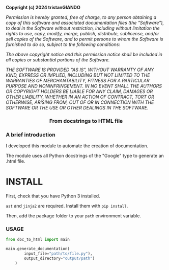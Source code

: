 **Copyright (c) 2024 tristanGIANDO**

*Permission is hereby granted, free of charge, to any person obtaining a copy*
*of this software and associated documentation files (the "Software"), to deal*
*in the Software without restriction, including without limitation the rights*
*to use, copy, modify, merge, publish, distribute, sublicense, and/or sell*
*copies of the Software, and to permit persons to whom the Software is*
*furnished to do so, subject to the following conditions:*

*The above copyright notice and this permission notice shall be included in all*
*copies or substantial portions of the Software.*

*THE SOFTWARE IS PROVIDED "AS IS", WITHOUT WARRANTY OF ANY KIND, EXPRESS OR*
*IMPLIED, INCLUDING BUT NOT LIMITED TO THE WARRANTIES OF MERCHANTABILITY,*
*FITNESS FOR A PARTICULAR PURPOSE AND NONINFRINGEMENT. IN NO EVENT SHALL THE*
*AUTHORS OR COPYRIGHT HOLDERS BE LIABLE FOR ANY CLAIM, DAMAGES OR OTHER*
*LIABILITY, WHETHER IN AN ACTION OF CONTRACT, TORT OR OTHERWISE, ARISING FROM,*
*OUT OF OR IN CONNECTION WITH THE SOFTWARE OR THE USE OR OTHER DEALINGS IN THE*
*SOFTWARE.*

<h3 align="center">
    From docstrings to HTML file
</h3>

### A brief introduction
I developed this module to automate the creation of documentation.

The module uses all Python docstrings of the "Google" type to generate an .html file.

# INSTALL
First, check that you have Python 3 installed.

`ast` and `jinja2` are required. Install them with `pip install`.

Then, add the package folder to your `path` environment variable.

### USAGE
```py
from doc_to_html import main

main.generate_documentation(
        input_file="path/to/file.py"),
        output_directory="output/path")
    )

```
